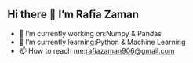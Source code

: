 ## Hi there 👋  I’m Rafia Zaman 

- 🔭 I’m currently working on:Numpy & Pandas
- 🌱 I’m currently learning:Python & Machine Learning 
- 📫 How to reach me:rafiazaman906@gmail.com

